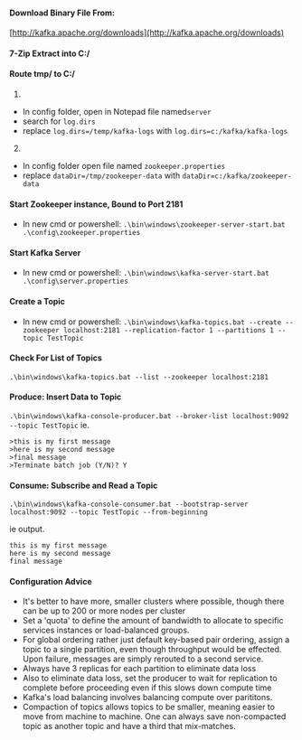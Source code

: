 #### Download Binary File From:
[http://kafka.apache.org/downloads](http://kafka.apache.org/downloads)

#### 7-Zip Extract into C:/

#### Route tmp/ to C:/
1.
- In config folder, open in Notepad file named`server`
- search for `log.dirs`
- replace `log.dirs=/temp/kafka-logs` with `log.dirs=c:/kafka/kafka-logs`
2.
- In config folder open file named `zookeeper.properties`
- replace `dataDir=/tmp/zookeeper-data` with `dataDir=c:/kafka/zookeeper-data`


#### Start Zookeeper instance, Bound to Port 2181
- In new cmd or powershell:
`.\bin\windows\zookeeper-server-start.bat .\config\zookeeper.properties`

#### Start Kafka Server
- In new cmd or powershell:
`.\bin\windows\kafka-server-start.bat .\config\server.properties`

#### Create a Topic
- In new cmd or powershell:
`.\bin\windows\kafka-topics.bat --create --zookeeper localhost:2181 --replication-factor 1 --partitions 1 --topic TestTopic`

#### Check For List of Topics
`.\bin\windows\kafka-topics.bat --list --zookeeper localhost:2181`

#### Produce: Insert Data to Topic
`.\bin\windows\kafka-console-producer.bat --broker-list localhost:9092 --topic TestTopic`
ie.
```
>this is my first message
>here is my second message
>final message
>Terminate batch job (Y/N)? Y
```

#### Consume: Subscribe and Read a Topic
`.\bin\windows\kafka-console-consumer.bat --bootstrap-server localhost:9092 --topic TestTopic --from-beginning`

ie output.
```
this is my first message
here is my second message
final message
```

#### Configuration Advice

- It's better to have more, smaller clusters where possible, though there can be up to 200 or more nodes per cluster
- Set a 'quota' to define the amount of bandwidth to allocate to specific services instances or load-balanced groups.
- For global ordering rather just default key-based pair ordering, assign a topic to a single partition, even though throughput would be effected. Upon failure, messages are simply rerouted to a second service.
- Always have 3 replicas for each partition to eliminate data loss
- Also to eliminate data loss, set the producer to wait for replication to complete before proceeding even if this slows down compute time
- Kafka's load balancing involves balancing compute over parititons.
- Compaction of topics allows topics to be smaller, meaning easier to move from machine to machine. One can always save non-compacted topic as another topic and have a third that mix-matches.


